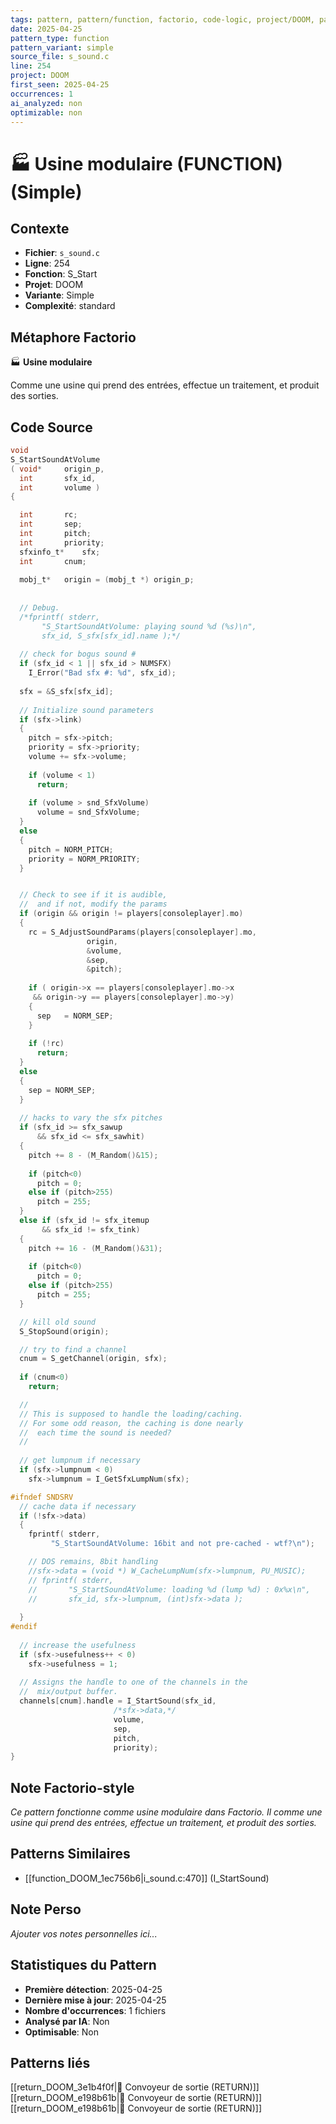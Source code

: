 ```yaml
---
tags: pattern, pattern/function, factorio, code-logic, project/DOOM, pattern/variant/simple
date: 2025-04-25
pattern_type: function
pattern_variant: simple
source_file: s_sound.c
line: 254
project: DOOM
first_seen: 2025-04-25
occurrences: 1
ai_analyzed: non
optimizable: non
---
```


# 🏭 Usine modulaire (FUNCTION) (Simple)

## Contexte
- **Fichier**: `s_sound.c`
- **Ligne**: 254
- **Fonction**: S_Start
- **Projet**: DOOM
- **Variante**: Simple
- **Complexité**: standard

## Métaphore Factorio
🏭 **Usine modulaire**

Comme une usine qui prend des entrées, effectue un traitement, et produit des sorties.

## Code Source
```c
void
S_StartSoundAtVolume
( void*		origin_p,
  int		sfx_id,
  int		volume )
{

  int		rc;
  int		sep;
  int		pitch;
  int		priority;
  sfxinfo_t*	sfx;
  int		cnum;
  
  mobj_t*	origin = (mobj_t *) origin_p;
  
  
  // Debug.
  /*fprintf( stderr,
  	   "S_StartSoundAtVolume: playing sound %d (%s)\n",
  	   sfx_id, S_sfx[sfx_id].name );*/
  
  // check for bogus sound #
  if (sfx_id < 1 || sfx_id > NUMSFX)
    I_Error("Bad sfx #: %d", sfx_id);
  
  sfx = &S_sfx[sfx_id];
  
  // Initialize sound parameters
  if (sfx->link)
  {
    pitch = sfx->pitch;
    priority = sfx->priority;
    volume += sfx->volume;
    
    if (volume < 1)
      return;
    
    if (volume > snd_SfxVolume)
      volume = snd_SfxVolume;
  }	
  else
  {
    pitch = NORM_PITCH;
    priority = NORM_PRIORITY;
  }


  // Check to see if it is audible,
  //  and if not, modify the params
  if (origin && origin != players[consoleplayer].mo)
  {
    rc = S_AdjustSoundParams(players[consoleplayer].mo,
			     origin,
			     &volume,
			     &sep,
			     &pitch);
	
    if ( origin->x == players[consoleplayer].mo->x
	 && origin->y == players[consoleplayer].mo->y)
    {	
      sep 	= NORM_SEP;
    }
    
    if (!rc)
      return;
  }	
  else
  {
    sep = NORM_SEP;
  }
  
  // hacks to vary the sfx pitches
  if (sfx_id >= sfx_sawup
      && sfx_id <= sfx_sawhit)
  {	
    pitch += 8 - (M_Random()&15);
    
    if (pitch<0)
      pitch = 0;
    else if (pitch>255)
      pitch = 255;
  }
  else if (sfx_id != sfx_itemup
	   && sfx_id != sfx_tink)
  {
    pitch += 16 - (M_Random()&31);
    
    if (pitch<0)
      pitch = 0;
    else if (pitch>255)
      pitch = 255;
  }

  // kill old sound
  S_StopSound(origin);

  // try to find a channel
  cnum = S_getChannel(origin, sfx);
  
  if (cnum<0)
    return;

  //
  // This is supposed to handle the loading/caching.
  // For some odd reason, the caching is done nearly
  //  each time the sound is needed?
  //
  
  // get lumpnum if necessary
  if (sfx->lumpnum < 0)
    sfx->lumpnum = I_GetSfxLumpNum(sfx);

#ifndef SNDSRV
  // cache data if necessary
  if (!sfx->data)
  {
    fprintf( stderr,
	     "S_StartSoundAtVolume: 16bit and not pre-cached - wtf?\n");

    // DOS remains, 8bit handling
    //sfx->data = (void *) W_CacheLumpNum(sfx->lumpnum, PU_MUSIC);
    // fprintf( stderr,
    //	     "S_StartSoundAtVolume: loading %d (lump %d) : 0x%x\n",
    //       sfx_id, sfx->lumpnum, (int)sfx->data );
    
  }
#endif
  
  // increase the usefulness
  if (sfx->usefulness++ < 0)
    sfx->usefulness = 1;
  
  // Assigns the handle to one of the channels in the
  //  mix/output buffer.
  channels[cnum].handle = I_StartSound(sfx_id,
				       /*sfx->data,*/
				       volume,
				       sep,
				       pitch,
				       priority);
}
```

## Note Factorio-style
*Ce pattern fonctionne comme usine modulaire dans Factorio. Il comme une usine qui prend des entrées, effectue un traitement, et produit des sorties.*

## Patterns Similaires
- [[function_DOOM_1ec756b6|i_sound.c:470]] (I_StartSound)

## Note Perso
*Ajouter vos notes personnelles ici...*

## Statistiques du Pattern
- **Première détection**: 2025-04-25
- **Dernière mise à jour**: 2025-04-25
- **Nombre d'occurrences**: 1 fichiers
- **Analysé par IA**: Non
- **Optimisable**: Non

## Patterns liés
[[return_DOOM_3e1b4f0f|🚚 Convoyeur de sortie (RETURN)]]
[[return_DOOM_e198b61b|🚚 Convoyeur de sortie (RETURN)]]
[[return_DOOM_e198b61b|🚚 Convoyeur de sortie (RETURN)]]
